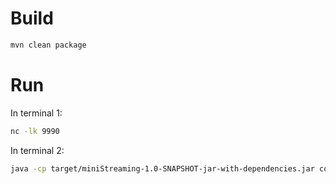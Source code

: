 # Build
```bash
mvn clean package
```

# Run
In terminal 1:
```bash
nc -lk 9990
```
In terminal 2:
```bash
java -cp target/miniStreaming-1.0-SNAPSHOT-jar-with-dependencies.jar com.streamwork.ch02.job.VehicleCountJob
```
